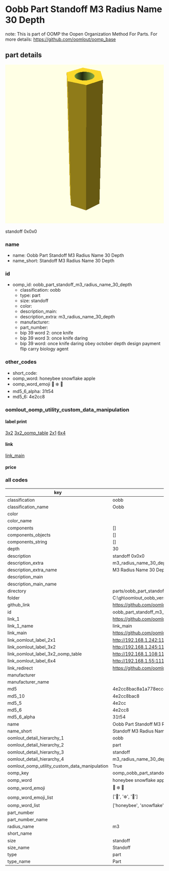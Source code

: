 # Oobb Part Standoff M3 Radius Name 30 Depth  

note: This is part of OOMP the Oopen Organization Method For Parts. For more details: https://github.com/oomlout/oomp_base

##  part details
  

[![](3dpr.png)](3dpr.png)

standoff 0x0x0



### name
* name: Oobb Part Standoff M3 Radius Name 30 Depth
* name_short: Standoff M3 Radius Name 30 Depth
### id
* oomp_id: oobb_part_standoff_m3_radius_name_30_depth
  * classification: oobb
  * type: part
  * size: standoff
  * color: 
  * description_main: 
  * description_extra: m3_radius_name_30_depth
  * manufacturer: 
  * part_number: 
  * bip 39 word 2: once knife
  * bip 39 word 3: once knife daring
  * bip 39 word: once knife daring obey october depth design payment flip carry biology agent

### other_codes
* short_code: 
* oomp_word: honeybee snowflake apple
* oomp_word_emoji :honeybee: :snowflake: :apple:
* md5_6_alpha: 31t54
* md5_6: 4e2cc8






### oomlout_oomp_utility_custom_data_manipulation
#### label print
[3x2](http://192.168.1.245:1112/?label=oomp%2031t54)
[3x2_oomp_table](http://192.168.1.108:1112/?label=oomp%2031t54)
[2x1](http://192.168.1.242:1112/?label=oomp%2031t54)
[6x4](http://192.168.1.55:1112/?label=oomp%2031t54)    

#### link

[link_main](https://github.com/oomlout/oomlout_oobb_version_4_generated_parts/tree/main/navigation_oomp/oobb/part/standoff//m3_radius_name_30_depth/part)                              

#### price







### all codes 
| key | value |  
| --- | --- |  
| classification | oobb |  
| classification_name | Oobb |  
| color |  |  
| color_name |  |  
| components | [] |  
| components_objects | [] |  
| components_string | [] |  
| depth | 30 |  
| description | standoff 0x0x0 |  
| description_extra | m3_radius_name_30_depth |  
| description_extra_name | M3 Radius Name 30 Depth |  
| description_main |  |  
| description_main_name |  |  
| directory | parts/oobb_part_standoff_m3_radius_name_30_depth |  
| folder | C:\gh\oomlout_oobb_version_4_generated_parts\parts\oobb_part_standoff_m3_radius_name_30_depth |  
| github_link | https://github.com/oomlout/oomlout_oomp_part_src/tree/main/parts/oobb_part_standoff_m3_radius_name_30_depth |  
| id | oobb_part_standoff_m3_radius_name_30_depth |  
| link_1 | https://github.com/oomlout/oomlout_oobb_version_4_generated_parts/tree/main/navigation_oomp/oobb/part/standoff//m3_radius_name_30_depth/part |  
| link_1_name | link_main |  
| link_main | https://github.com/oomlout/oomlout_oobb_version_4_generated_parts/tree/main/navigation_oomp/oobb/part/standoff//m3_radius_name_30_depth/part |  
| link_oomlout_label_2x1 | http://192.168.1.242:1112/?label=oomp%2031t54 |  
| link_oomlout_label_3x2 | http://192.168.1.245:1112/?label=oomp%2031t54 |  
| link_oomlout_label_3x2_oomp_table | http://192.168.1.108:1112/?label=oomp%2031t54 |  
| link_oomlout_label_6x4 | http://192.168.1.55:1112/?label=oomp%2031t54 |  
| link_redirect | https://github.com/oomlout/oomlout_oobb_version_4_generated_parts/tree/main/parts/hardware_standoff_m3_30 |  
| manufacturer |  |  
| manufacturer_name |  |  
| md5 | 4e2cc8bac8a1a778eccc897e6f1eecd4 |  
| md5_10 | 4e2cc8bac8 |  
| md5_5 | 4e2cc |  
| md5_6 | 4e2cc8 |  
| md5_6_alpha | 31t54 |  
| name | Oobb Part Standoff M3 Radius Name 30 Depth |  
| name_short | Standoff M3 Radius Name 30 Depth |  
| oomlout_detail_hierarchy_1 | oobb |  
| oomlout_detail_hierarchy_2 | part |  
| oomlout_detail_hierarchy_3 | standoff |  
| oomlout_detail_hierarchy_4 | m3_radius_name_30_depth |  
| oomlout_oomp_utility_custom_data_manipulation | True |  
| oomp_key | oomp_oobb_part_standoff_m3_radius_name_30_depth |  
| oomp_word | honeybee snowflake apple |  
| oomp_word_emoji | :honeybee: :snowflake: :apple: |  
| oomp_word_emoji_list | [':honeybee:', ':snowflake:', ':apple:'] |  
| oomp_word_list | ['honeybee', 'snowflake', 'apple'] |  
| part_number |  |  
| part_number_name |  |  
| radius_name | m3 |  
| short_name |  |  
| size | standoff |  
| size_name | Standoff |  
| type | part |  
| type_name | Part |  
